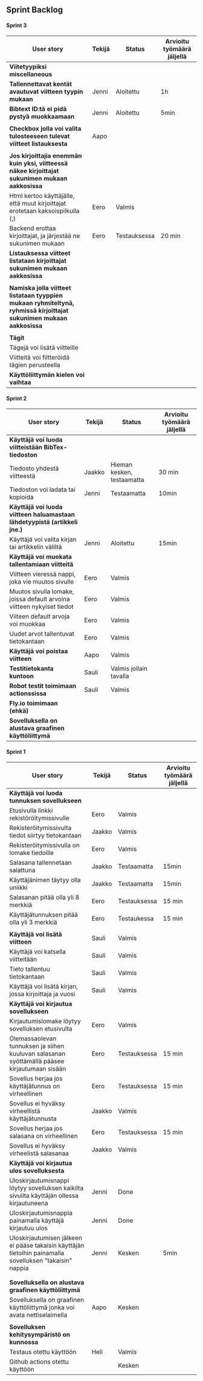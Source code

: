 ## Sprint Backlog
#### Sprint 3

| **User story**  | **Tekijä**  | **Status**  |  **Arvioitu työmäärä jäljellä** |
|---|---|---|---|
|  **Viitetyypiksi miscellaneous**    |
| **Tallennettavat kentät avautuvat viitteen tyypin mukaan**  | Jenni  | Aloitettu  | 1h  |
|  **Bibtext ID:tä ei pidä pystyä muokkaamaan**    | Jenni  | Aloitettu | 5min |
|   |   |   |   |
|  **Checkbox jolla voi valita tulosteeseen tulevat viitteet listauksesta**    | Aapo |
|   |   |   |   |
|  **Jos kirjoittajia enemmän kuin yksi, viitteessä näkee kirjoittajat sukunimen mukaan aakkosissa**    |
| Html kertoo käyttäjälle, että muut kirjoittajat erotetaan kaksoispilkulla (;)  | Eero  | Valmis  |   |
| Backend erottaa kirjoittajat, ja järjestää ne sukunimen mukaan | Eero | Testauksessa| 20 min |
|  **Listauksessa viitteet listataan kirjoittajat sukunimen mukaan aakkosissa**    |
|   |   |   |   |
|  **Namiska jolla viitteet listataan tyyppien mukaan ryhmiteltynä, ryhmissä kirjoittajat sukunimen mukaan aakkosissa**    |
|   |   |   |   |
|  **Tägit**    |
| Tägejä voi lisätä viitteille  |   |   |   |
| Viitteitä voi filtteröidä tägien perusteella  |   |   |   |
|  **Käyttöliittymän kielen voi vaihtaa**    |

#### Sprint 2

| **User story**  | **Tekijä**  | **Status**  |  **Arvioitu työmäärä jäljellä** |
|---|---|---|---|
|  **Käyttäjä voi luoda viitteistään BibTex-tiedoston**    |
|Tiedosto yhdestä viitteestä   | Jaakko  | Hieman kesken, testaamatta  | 30 min |
|Tiedoston voi ladata tai kopioida  | Jenni  | Testaamatta  | 10min |
|  **Käyttäjä voi luoda viitteen haluamastaan lähdetyypistä (artikkeli jne.)**    |
| Käyttäjä voi valita kirjan tai artikkelin väliltä  | Jenni   | Aloitettu  | 15min   |
|  **Käyttäjä voi muokata tallentamiaan viitteitä**  
|Viitteen vieressä nappi, joka vie muutos sivulle | Eero | Valmis | |
| Muutos sivulla lomake, joissa default arvoina viitteen nykyiset tiedot | Eero | Valmis | |
| Viiteen default arvoja voi muokkaa | Eero | Valmis |  |
| Uudet arvot tallentuvat tietokantaan | Eero | Valmis | |
|  **Käyttäjä voi poistaa viitteen**    | Aapo | Valmis |  |
|  **Testitietokanta kuntoon**    | Sauli  | Valmis jollain tavalla|  |
|  **Robot testit toimimaan actionssissa**    | Sauli  | Valmis |  |
|  **Fly.io toimimaan (ehkä)**    |
| **Sovelluksella on alustava graafinen käyttöliittymä**  |   |   |  |
#### Sprint 1

| **User story**  | **Tekijä**  | **Status**  |  **Arvioitu työmäärä jäljellä** |
|---|---|---|---|
|  **Käyttäjä voi luoda tunnuksen sovellukseen**    |
|Etusivulla linkki rekistöröitymissivulle   | Eero  | Valmis  |  |
|Rekisteröitymissivulta tiedot siirtyy tietokantaan |  Jaakko | Valmis  |  |
| Rekisteröitymissivulla on lomake tiedoille  | Eero  | Valmis  |   |
|Salasana tallennetaan salattuna   | Jaakko  | Testaamatta  | 15min |
|Käyttäjänimen täytyy olla uniikki   |  Jaakko | Testaamatta | 15min  | 
|Salasanan pitää olla yli 8 merkkiä   | Eero  | Testauksessa  | 15 min  |
| Käyttäjätunnuksen pitää olla yli 3 merkkiä  | Eero  | Testaukessa  | 15 min | 
|   |   |   |   | 
| **Käyttäjä voi lisätä viitteen** | Sauli | Valmis |  |
| Käyttäjä voi katsella viitteitään | Sauli  | Valmis |  |
|Tieto tallentuu tietokantaan  | Sauli | Valmis |   |  |
|Käyttäjä voi lisätä kirjan, jossa kirjoittaja ja vuosi   | Sauli | Valmis |   | 10 min |
| **Käyttäjä voi kirjautua sovellukseen**  |   |   |   |
| Kirjautumislomake löytyy sovelluksen etusivulta | Eero  | Valmis  |   |   |
| Olemassaolevan tunnuksen ja siihen kuuluvan salasanan syöttämällä pääsee kirjautumaan sisään |  Eero | Testauksessa  |  15 min |
| Sovellus herjaa jos käyttäjätunnus on virheellinen | Eero  |  Testauksessa | 15 min  |   |
| Sovellus ei hyväksy virheellistä käyttäjätunnusta | Jaakko | Valmis  |   |   |
| Sovellus herjaa jos salasana on virheellinen |  Eero |  Testauksessa | 15 min |   |
| Sovellus ei hyväksy virheelistä salasanaa | Jaakko  | Valmis  |   |   |
| **Käyttäjä voi kirjautua ulos sovelluksesta**  |   |   |   |
| Uloskirjautumisnappi löytyy sovelluksen kaikilta sivuilta käyttäjän ollessa kirjautuneena | Jenni  | Done  |  |
| Uloskirjautumisnappia painamalla käyttäjä kirjautuu ulos | Jenni  | Done  |  |
| Uloskirjautumisen jälkeen ei pääse takaisin käyttäjän tietoihin painamalla sovelluksen "takaisin" nappia | Jenni  | Kesken  | 5min  | 
|   |   |   |   |
|   |   |   |   |
|**Sovelluksella on alustava graafinen käyttöliittymä**   |   |   |   
| Sovelluksella on graafinen käyttöliittymä jonka voi avata nettiselaimella | Aapo | Kesken  |   |   
|   |   |   |   |
|**Sovelluksen kehitysympäristö on kunnossa**   |   |   |  
| Testaus otettu käyttöön  | Heli  | Valmis |  |
| Github actions otettu käyttöön  |   | Kesken  |   |

<!-- |   |   |   |   |  < copypaste uusi rivi -->
